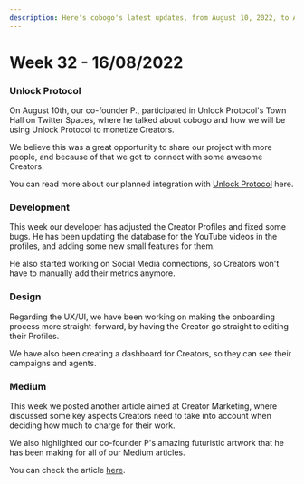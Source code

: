 ```yaml
---
description: Here's cobogo's latest updates, from August 10, 2022, to August 16th, 2022
---
```


# Week 32 - 16/08/2022

### Unlock Protocol

On August 10th, our co-founder P., participated in Unlock Protocol's Town Hall on Twitter Spaces, where he talked about cobogo and how we will be using Unlock Protocol to monetize Creators.

We believe this was a great opportunity to share our project with more people, and because of that we got to connect with some awesome Creators.

You can read more about our planned integration with [Unlock Protocol](broken-reference) here.

### Development

This week our developer has adjusted the Creator Profiles and fixed some bugs. He has been updating the database for the YouTube videos in the profiles, and adding some new small features for them.

He also started working on Social Media connections, so Creators won't have to manually add their metrics anymore.

### Design

Regarding the UX/UI, we have been working on making the onboarding process more straight-forward, by having the Creator go straight to editing their Profiles.

We have also been creating a dashboard for Creators, so they can see their campaigns and agents.

### Medium

This week we posted another article aimed at Creator Marketing, where discussed some key aspects Creators need to take into account when deciding how much to charge for their work.

We also highlighted our co-founder P's amazing futuristic artwork that he has been making for all of our Medium articles.

You can check the article [here](https://medium.com/@cobogosocial/how-to-estimate-your-works-value-as-a-content-creator-f8282dc18334).
